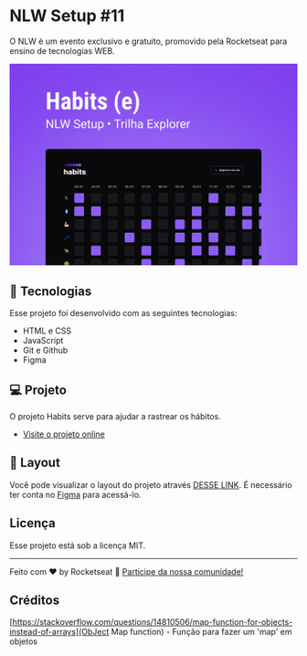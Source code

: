 # NLW Setup #11

O NLW é um evento exclusivo e gratuito, promovido pela Rocketseat para ensino de tecnologias WEB.

![Layout no figma](.github/preview.jpg)

## 🚀 Tecnologias

Esse projeto foi desenvolvido com as seguintes tecnologias:

- HTML e CSS
- JavaScript
- Git e Github
- Figma

## 💻 Projeto

O projeto Habits serve para ajudar a rastrear os hábitos.

- [Visite o projeto online](https://elandeyan.github.io/nlw-setup-11/)

## 🔖 Layout

Você pode visualizar o layout do projeto através [DESSE LINK](https://www.figma.com/community/file/1195327109778210238). É necessário ter conta no [Figma](https://figma.com) para acessá-lo.

## Licença

Esse projeto está sob a licença MIT.

---

Feito com ♥ by Rocketseat :wave: [Participe da nossa comunidade!](https://discord.gg/rocketseat)

## Créditos

[https://stackoverflow.com/questions/14810506/map-function-for-objects-instead-of-arrays](ObJect Map function) - Função para fazer um 'map' em objetos
